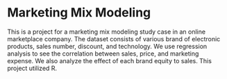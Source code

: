# Marketing Mix Modeling
This is a project for a marketing mix modeling study case in an online marketplace company. The dataset consists of various brand of electronic products, sales number, discount, and technology. We use regression analysis to see the correlation between sales, price, and marketing expense. We also analyze the effect of each brand equity to sales. This project utilized R.
